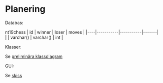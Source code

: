 # Planering

Databas:

nt19chess
| id | winner    | loser     | moves |
|----|-----------|-----------|-------|
|    | varchar() | varchar() | int   |

Klasser: 

Se [preliminära klassdiagram](/Dokumentation/klassdiagram.jpg)

GUI:

Se [skiss](https://www.figma.com/file/KPIoHfEIYUfW9SjMD2dLFD/Chess?node-id=0%3A1&t=kOVbLS9fQDf4hlhT-1)